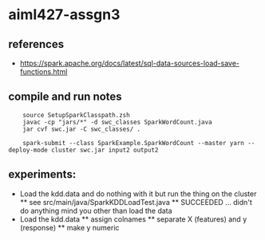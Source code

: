 # aiml427-assgn3

## references
* https://spark.apache.org/docs/latest/sql-data-sources-load-save-functions.html

## compile and run notes
```
	source SetupSparkClasspath.zsh
	javac -cp "jars/*" -d swc_classes SparkWordCount.java
	jar cvf swc.jar -C swc_classes/ .

	spark-submit --class SparkExample.SparkWordCount --master yarn --deploy-mode cluster swc.jar input2 output2
```

## experiments:

* Load the kdd.data and do nothing with it but run the thing on the cluster
** see src/main/java/SparkKDDLoadTest.java
** SUCCEEDED ... didn't do anything mind you other than load the data
* Load the kdd.data
** assign colnames
** separate X (features) and y (response)
** make y numeric
